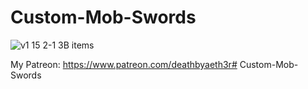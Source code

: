 # Custom-Mob-Swords
![v1 15 2-1 3B items](https://user-images.githubusercontent.com/87281729/168843867-6bc534e0-302b-4673-8568-bdee4904d88f.png)


My Patreon: https://www.patreon.com/deathbyaeth3r# Custom-Mob-Swords